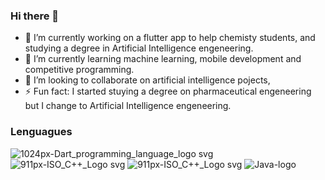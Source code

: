 ### Hi there 👋

- 🔭 I’m currently working on a flutter app to help chemisty students, and studying a degree in Artificial Intelligence engeneering.
- 🌱 I’m currently learning machine learning, mobile development and competitive programming.
- 👯 I’m looking to collaborate on artificial intelligence pojects,
- ⚡ Fun fact: I started stuying a degree on pharmaceutical engeneering but I change to Artificial Intelligence engeneering.
### Lenguagues 
![1024px-Dart_programming_language_logo svg](https://user-images.githubusercontent.com/85517698/129428190-8db5dffa-f737-4fdc-866a-3369e80ef2d8.png)
![911px-ISO_C++_Logo svg](https://user-images.githubusercontent.com/85517698/129428215-24fc63d0-89fe-497c-8c8d-1f4f090d4456.png)
![911px-ISO_C++_Logo svg](https://user-images.githubusercontent.com/85517698/129428233-47df7814-7394-4ba7-a1f1-c766899dd6a4.png)
![Java-logo](https://user-images.githubusercontent.com/85517698/129428248-25463223-9e0c-4e50-8ca2-f25021dc1e96.png)

